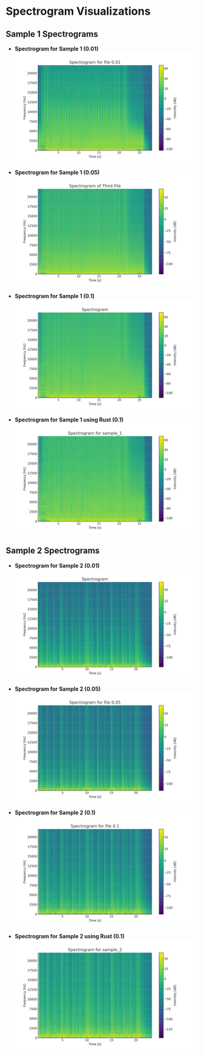 # Spectrogram Visualizations

## Sample 1 Spectrograms

- **Spectrogram for Sample 1 (0.01)**  
  ![Spectrogram for Sample 1 (0.01)](sample_1_0.01_5.0.png)

- **Spectrogram for Sample 1 (0.05)**  
  ![Spectrogram for Sample 1 (0.05)](sample_1_0.05_5.0.png)

- **Spectrogram for Sample 1 (0.1)**  
  ![Spectrogram for Sample 1 (0.1)](sample_1_0.1_5.0.png)

- **Spectrogram for Sample 1 using Rust (0.1)**  
  ![Spectrogram for Sample 1 (Rust 0.1)](sample_1_0.1_5.0_Rust.png)

## Sample 2 Spectrograms

- **Spectrogram for Sample 2 (0.01)**  
  ![Spectrogram for Sample 2 (0.01)](sample_2_0.01_5.0.png)

- **Spectrogram for Sample 2 (0.05)**  
  ![Spectrogram for Sample 2 (0.05)](sample_2_0.05_5.0.png)

- **Spectrogram for Sample 2 (0.1)**  
  ![Spectrogram for Sample 2 (0.1)](sample_2_0.1_5.0.png)

- **Spectrogram for Sample 2 using Rust (0.1)**  
  ![Spectrogram for Sample 2 (Rust 0.1)](sample_2_0.1_5.0_Rust.png)
